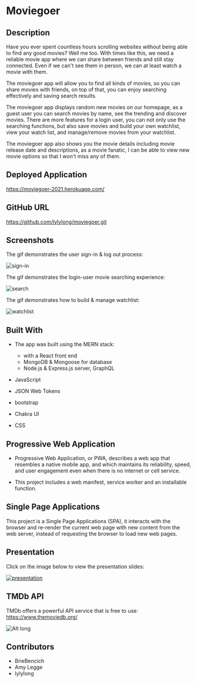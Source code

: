 # Moviegoer

## Description

Have you ever spent countless hours scrolling websites without being able to find any good movies? Well me too. With times like this, we need a reliable movie app where we can share between friends and still stay connected. Even if we can't see them in person, we can at least watch a movie with them.

The moviegoer app will allow you to find all kinds of movies, so you can share movies with friends, on top of that, you can enjoy searching effectively and saving search results.

The moviegoer app displays random new movies on our homepage, as a guest user you can search movies by name, see the trending and discover movies. There are more features for a login user, you can not only use the searching functions, but also save movies and build your own watchlist, view your watch list, and manage/remove movies from your watchlist.

The moviegoer app also shows you the movie details including movie release date and descriptions, as a movie fanatic, I can be able to view new movie options so that I won't miss any of them.

## Deployed Application

https://moviegoer-2021.herokuapp.com/

## GitHub URL

https://github.com/lylylong/moviegoer.git

## Screenshots

The gif demonstrates the user sign-in & log out process:

![sign-in](https://user-images.githubusercontent.com/70302749/109381396-49a01980-78a8-11eb-9973-09fedfe0479c.gif)

The gif demonstrates the login-user movie searching experience:

![search](https://user-images.githubusercontent.com/70302749/109381817-840ab600-78aa-11eb-87fa-ac5f3d8b39d6.gif)

The gif demonstrates how to build & manage watchlist:

![watchlist](https://user-images.githubusercontent.com/70302749/109382039-ef08bc80-78ab-11eb-9a06-2a3261cc5637.gif)

## Built With

- The app was built using the MERN stack:

  - with a React front end
  - MongoDB & Mongoose for database
  - Node.js & Express.js server, GraphQL

- JavaScript
- JSON Web Tokens
- bootstrap
- Chakra UI
- CSS

## Progressive Web Application

- Progressive Web Application, or PWA, describes a web app that resembles a native mobile app, and which maintains its reliability, speed, and user engagement even when there is no internet or cell service.

- This project includes a web manifest, service worker and an installable function.

## Single Page Applications

This project is a Single Page Applications (SPA), it interacts with the browser and re-render the current web page with new content from the web server, instead of requesting the browser to load new web pages.

## Presentation

Click on the image below to view the presentation slides:

[![presentation](https://user-images.githubusercontent.com/70302749/109381106-46a42980-78a6-11eb-805a-6e738375b7bd.png)](https://docs.google.com/presentation/d/1-MXXePiFhgO4B9NWiaUSU0oyGva034ENqHcUNuhblQ8/edit?ts=60369b1b#slide=id.p)

## TMDb API

TMDb offers a powerful API service that is free to use: https://www.themoviedb.org/

![Alt long](https://www.themoviedb.org/assets/2/v4/logos/v2/blue_long_1-8ba2ac31f354005783fab473602c34c3f4fd207150182061e425d366e4f34596.svg)

## Contributors

- BrieBencich
- Amy Legge
- lylylong
